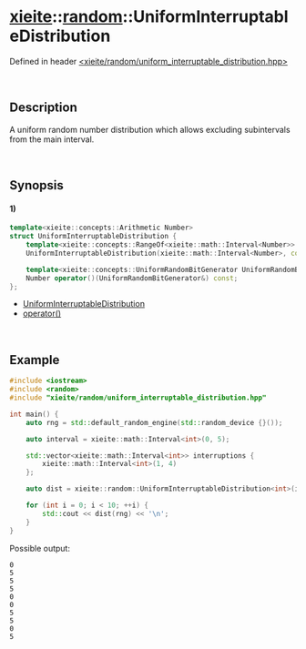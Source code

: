 # [xieite](../../xieite.md)\:\:[random](../../random.md)\:\:UniformInterruptableDistribution
Defined in header [<xieite/random/uniform_interruptable_distribution.hpp>](../../../include/xieite/random/uniform_interruptable_distribution.hpp)

&nbsp;

## Description
A uniform random number distribution which allows excluding subintervals from the main interval.

&nbsp;

## Synopsis
#### 1)
```cpp
template<xieite::concepts::Arithmetic Number>
struct UniformInterruptableDistribution {
    template<xieite::concepts::RangeOf<xieite::math::Interval<Number>> IntervalRange>
    UniformInterruptableDistribution(xieite::math::Interval<Number>, const IntervalRange&);

    template<xieite::concepts::UniformRandomBitGenerator UniformRandomBitGenerator>
    Number operator()(UniformRandomBitGenerator&) const;
};
```
- [UniformInterruptableDistribution](./structures/uniform_interruptable_distribution/1/operators/constructor.md)
- [operator\(\)](./structures/uniform_interruptable_distribution/1/operators/call.md)

&nbsp;

## Example
```cpp
#include <iostream>
#include <random>
#include "xieite/random/uniform_interruptable_distribution.hpp"

int main() {
    auto rng = std::default_random_engine(std::random_device {}());

    auto interval = xieite::math::Interval<int>(0, 5);

    std::vector<xieite::math::Interval<int>> interruptions {
        xieite::math::Interval<int>(1, 4)
    };

    auto dist = xieite::random::UniformInterruptableDistribution<int>(interval, interruptions);

    for (int i = 0; i < 10; ++i) {
        std::cout << dist(rng) << '\n';
    }
}
```
Possible output:
```
0
5
5
5
0
0
5
5
0
5
```
